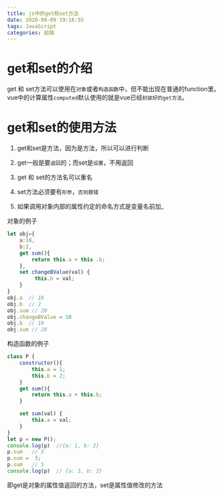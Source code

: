 ```yaml
---
title: js中的get和set方法
date: 2020-09-09 19:16:55
tags: JavaScript
categories: 前端
---
```



# get和set的介绍
get 和 set方法可以使用在`对象`或者`构造函数`中，但不能出现在普通的function里。   
vue中的计算属性`computed`默认使用的就是vue已经`封装好的get方法`。  

# get和set的使用方法

1. get和set是方法，因为是方法，所以可以进行判断  

2. get一般是要`返回`的；而set是`设置`，不用返回
 
3. get 和 set的方法名可以重名

4. set方法必须要有`形参`，`否则报错`

5. 如果调用对象内部的属性约定的命名方式是变量名前加_

对象的例子
<!-- more -->
```js
let obj={
    a:18,
    b:2,
    get sum(){
        return this.a + this .b;
    },
    set changeBValue(val) {
         this.b = val;
    }
}
obj.a  // 18
obj.b  // 2
obj.sum // 20
obj.changeBValue = 10
obj.b  // 10
obj.sum // 28
```

构造函数的例子
```js
class P {
    constructor(){
        this.a = 1;
        this.b = 2;
    }
    get sum(){
        return this.a + this.b;
    }

    set sum(val) {
        this.a = val;    
    }
}
let p = new P();
console.log(p)  //{a: 1, b: 2}
p.sum   // 3
p.sum =  3;  
p.sum   // 5
console.log(p)  // {a: 3, b: 2}
```

即get是对象的属性值返回的方法，set是属性值修改的方法
